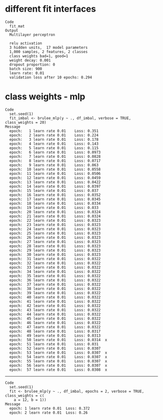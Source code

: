 # different fit interfaces

    Code
      fit_mat
    Output
      Multilayer perceptron
      
      relu activation
      3 hidden units,  17 model parameters
      1,000 samples, 2 features, 2 classes 
      class weights bad=1, good=1 
      weight decay: 0.001 
      dropout proportion: 0 
      batch size: 900 
      learn rate: 0.01 
      validation loss after 10 epochs: 0.294 

# class weights - mlp

    Code
      set.seed(1)
      fit_imbal <- brulee_mlp(y ~ ., df_imbal, verbose = TRUE, class_weights = 20)
    Message
      epoch:   1 learn rate 0.01 	Loss: 0.351 
      epoch:   2 learn rate 0.01 	Loss: 0.224 
      epoch:   3 learn rate 0.01 	Loss: 0.178 
      epoch:   4 learn rate 0.01 	Loss: 0.143 
      epoch:   5 learn rate 0.01 	Loss: 0.115 
      epoch:   6 learn rate 0.01 	Loss: 0.0973 
      epoch:   7 learn rate 0.01 	Loss: 0.0828 
      epoch:   8 learn rate 0.01 	Loss: 0.0717 
      epoch:   9 learn rate 0.01 	Loss: 0.063 
      epoch:  10 learn rate 0.01 	Loss: 0.0558 
      epoch:  11 learn rate 0.01 	Loss: 0.0506 
      epoch:  12 learn rate 0.01 	Loss: 0.0459 
      epoch:  13 learn rate 0.01 	Loss: 0.0422 
      epoch:  14 learn rate 0.01 	Loss: 0.0397 
      epoch:  15 learn rate 0.01 	Loss: 0.037 
      epoch:  16 learn rate 0.01 	Loss: 0.0352 
      epoch:  17 learn rate 0.01 	Loss: 0.0345 
      epoch:  18 learn rate 0.01 	Loss: 0.0334 
      epoch:  19 learn rate 0.01 	Loss: 0.033 
      epoch:  20 learn rate 0.01 	Loss: 0.0324 
      epoch:  21 learn rate 0.01 	Loss: 0.0324 
      epoch:  22 learn rate 0.01 	Loss: 0.0323 
      epoch:  23 learn rate 0.01 	Loss: 0.0323 
      epoch:  24 learn rate 0.01 	Loss: 0.0323 
      epoch:  25 learn rate 0.01 	Loss: 0.0323 
      epoch:  26 learn rate 0.01 	Loss: 0.0323 
      epoch:  27 learn rate 0.01 	Loss: 0.0323 
      epoch:  28 learn rate 0.01 	Loss: 0.0323 
      epoch:  29 learn rate 0.01 	Loss: 0.0323 
      epoch:  30 learn rate 0.01 	Loss: 0.0323 
      epoch:  31 learn rate 0.01 	Loss: 0.0322 
      epoch:  32 learn rate 0.01 	Loss: 0.0322 
      epoch:  33 learn rate 0.01 	Loss: 0.0322 
      epoch:  34 learn rate 0.01 	Loss: 0.0322 
      epoch:  35 learn rate 0.01 	Loss: 0.0322 
      epoch:  36 learn rate 0.01 	Loss: 0.0322 
      epoch:  37 learn rate 0.01 	Loss: 0.0322 
      epoch:  38 learn rate 0.01 	Loss: 0.0322 
      epoch:  39 learn rate 0.01 	Loss: 0.0322 
      epoch:  40 learn rate 0.01 	Loss: 0.0322 
      epoch:  41 learn rate 0.01 	Loss: 0.0322 
      epoch:  42 learn rate 0.01 	Loss: 0.0322 
      epoch:  43 learn rate 0.01 	Loss: 0.0322 
      epoch:  44 learn rate 0.01 	Loss: 0.0322 
      epoch:  45 learn rate 0.01 	Loss: 0.0322 
      epoch:  46 learn rate 0.01 	Loss: 0.0322 
      epoch:  47 learn rate 0.01 	Loss: 0.0322 
      epoch:  48 learn rate 0.01 	Loss: 0.0317 
      epoch:  49 learn rate 0.01 	Loss: 0.0313 
      epoch:  50 learn rate 0.01 	Loss: 0.0314  x 
      epoch:  51 learn rate 0.01 	Loss: 0.031 
      epoch:  52 learn rate 0.01 	Loss: 0.0307 
      epoch:  53 learn rate 0.01 	Loss: 0.0307  x 
      epoch:  54 learn rate 0.01 	Loss: 0.0307  x 
      epoch:  55 learn rate 0.01 	Loss: 0.0307  x 
      epoch:  56 learn rate 0.01 	Loss: 0.0307  x 
      epoch:  57 learn rate 0.01 	Loss: 0.0308  x 

---

    Code
      set.seed(1)
      fit <- brulee_mlp(y ~ ., df_imbal, epochs = 2, verbose = TRUE, class_weights = c(
        a = 12, b = 1))
    Message
      epoch: 1 learn rate 0.01 	Loss: 0.372 
      epoch: 2 learn rate 0.01 	Loss: 0.26 


